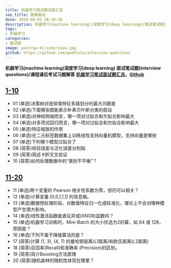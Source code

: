 ```yaml
---
title: 机器学习笔试面试题汇总
seo_title: 极客面试
date: 2019-08-03 20:10:10
description: 机器学习(machine learning)/深度学习(deep learning)/面试笔试题(interview questions)，吴恩达(Andrew Ng)机器学习课程(machine learning course)课后习题，CMU 考试题和答案。
tags:
- 机器学习
categories:
- 面试题
image: post/qa-ml/interview.jpg
github: https://github.com/geektutu/interview-questions
---
```


**机器学习(machine learning)深度学习(deep learning)**
**面试笔试题(interview questions)/课程课后考试习题解答**
**[机器学习笔试面试题汇总](https://geektutu.com/post/qa-ml.html)，[Github](https://github.com/geektutu/interview-questions)**

## [1-10](https://geektutu.com/post/qa-ml-1.html)

- 01 (单选)决策树对连续值特征多路划分的最大问题是
- 02 (单选)下面哪张图能表示朴素贝叶斯分类的假设
- 03 (单选)对神经网络而言，哪一项对过拟合和欠拟合影响最大
- 04 (单选)对多项式回归而言，哪一项对过拟合和欠拟合影响最大
- 05 (单选)特征缩放的作用
- 06 (单选)在二元标签数据集上训练线性支持向量机模型，支持向量是哪些
- 07 (单选)下列哪个模型过拟合了
- 08 (简答)经验误差与泛化误差分别指
- 09 (简答)简述 K折交叉验证
- 10 (简答)如何处理数据中的“类别不平衡”？

## [11-20](https://geektutu.com/post/qa-ml-2.html)

- 11 (单选)两个变量的 Pearson 相关性系数为零，但仍可以相关？
- 12 (单选)计算变量 [0,0,1,1,1] 的信息熵。
- 13 (单选)数据预处理阶段，对数值特征归一化或标准化，理论上不会对哪种模型产生很大影响。
- 14 (单选)线性激活函数能表征异或(XNOR)函数吗？
- 15 (单选)机器学习训练时，Mini-Batch 的大小优选为2的幂，如 64 或 128，原因是？
- 16 (单选)下列不属于降维算法的是？
- 17 (简答)计算 (1, 3), (4, 7) 的曼哈顿距离(L1距离)和欧氏距离(L2距离)
- 18 (简答)召回率(Recall)和准确率 (Precision)的区别。
- 19 (简答)简介Boosting方法原理
- 20 (简答)随机森林的随机性体现在哪里？